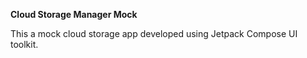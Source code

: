 **Cloud Storage Manager Mock**

This a mock cloud storage app developed using Jetpack Compose UI toolkit.
